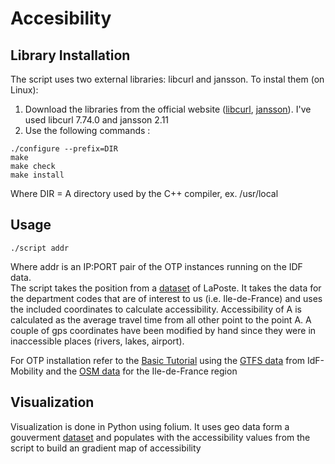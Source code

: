 # Accesibility

## Library Installation
The script uses two external libraries: libcurl and jansson. To instal them (on Linux):
1. Download the libraries from the official website ([libcurl](https://curl.se/download.html), [jansson](http://digip.org/jansson/releases/)). I've used libcurl 7.74.0 and jansson 2.11
2. Use the following commands :
```{cmd}
./configure --prefix=DIR
make 
make check
make install
```
Where DIR = A directory used by the C++ compiler, ex. /usr/local

## Usage
```
./script addr
```
Where addr is an IP:PORT pair of the OTP instances running on the IDF data.  
The script takes the position from a [dataset](https://datanova.laposte.fr/explore/dataset/laposte_hexasmal/) of LaPoste. It takes the data for the department codes that are of interest to us (i.e. Ile-de-France) and uses the included coordinates to calculate accessibility. Accessibility of A is calculated as the average travel time from all other point to the point A. A couple of gps coordinates have been modified by hand since they were in inaccessible places (rivers, lakes, airport).

For OTP installation refer to the [Basic Tutorial](http://docs.opentripplanner.org/en/latest/Basic-Tutorial/) using the [GTFS data](https://data.iledefrance-mobilites.fr/explore/dataset/offre-horaires-tc-gtfs-idf/information/) from IdF-Mobility and the [OSM data](http://download.geofabrik.de/europe/france/ile-de-france.html) for the Ile-de-France region

## Visualization
Visualization is done in Python using folium. It uses geo data form a gouverment [dataset](https://www.data.gouv.fr/en/datasets/apur-communes-ile-de-france/#_) and populates with the accessibility values from the script to build an gradient map of accessibility